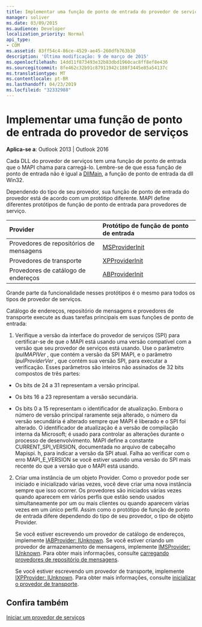 ```yaml
---
title: Implementar uma função de ponto de entrada do provedor de serviços
manager: soliver
ms.date: 03/09/2015
ms.audience: Developer
localization_priority: Normal
api_type:
- COM
ms.assetid: 83ff54c4-86ce-4529-ae45-260dfb763b30
description: 'Última modificação: 9 de março de 2015'
ms.openlocfilehash: 14dd11f873493e32b83dbd1960cac8ff8ef8e436
ms.sourcegitcommit: 8fe462c32b91c87911942c188f3445e85a54137c
ms.translationtype: MT
ms.contentlocale: pt-BR
ms.lasthandoff: 04/23/2019
ms.locfileid: "32332988"
---
```

# <a name="implementing-a-service-provider-entry-point-function"></a>Implementar uma função de ponto de entrada do provedor de serviços

  
  
**Aplica-se a**: Outlook 2013 | Outlook 2016 
  
Cada DLL do provedor de serviços tem uma função de ponto de entrada que o MAPI chama para carregá-lo. Lembre-se de que essa função de ponto de entrada não é igual a [DllMain](https://msdn.microsoft.com/library/ms682583.aspx), a função de ponto de entrada da dll Win32.
  
Dependendo do tipo de seu provedor, sua função de ponto de entrada do provedor está de acordo com um protótipo diferente. MAPI define diferentes protótipos de função de ponto de entrada para provedores de serviço.
  
|**Provider**|**Protótipo de função de ponto de entrada**|
|:-----|:-----|
|Provedores de repositórios de mensagens  <br/> |[MSProviderInit](msproviderinit.md) <br/> |
|Provedores de transporte  <br/> |[XPProviderInit](xpproviderinit.md) <br/> |
|Provedores de catálogo de endereços  <br/> |[ABProviderInit](abproviderinit.md) <br/> |
   
Grande parte da funcionalidade nesses protótipos é o mesmo para todos os tipos de provedor de serviços. 
  
Catálogo de endereços, repositório de mensagens e provedores de transporte execute as duas tarefas principais em suas funções de ponto de entrada:
  
1. Verifique a versão da interface do provedor de serviços (SPI) para certificar-se de que o MAPI está usando uma versão compatível com a versão que seu provedor de serviços está usando. Use o parâmetro _lpulMAPIVer_ , que contém a versão da SPI MAPI, e o parâmetro _lpulProviderVer_ , que contém sua versão SPI, para executar a verificação. Esses parâmetros são inteiros não assinados de 32 bits compostos de três partes: 
    
  - Os bits de 24 a 31 representam a versão principal.
    
  - Os bits 16 a 23 representam a versão secundária.
    
  - Os bits 0 a 15 representam o identificador de atualização. Embora o número de versão principal raramente seja alterado, o número da versão secundária é alterado sempre que MAPI é liberado e o SPI foi alterado. O identificador de atualização é a versão de compilação interna da Microsoft; é usado para controlar as alterações durante o processo de desenvolvimento. MAPI define a constante CURRENT_SPI_VERSION, documentada no arquivo de cabeçalho Mapispi. h, para indicar a versão da SPI atual. Falha ao verificar com o erro MAPI_E_VERSION se você estiver usando uma versão do SPI mais recente do que a versão que o MAPI está usando.
    
2. Criar uma instância de um objeto Provider. Como o provedor pode ser iniciado e inicializado várias vezes, você deve criar uma nova instância sempre que isso ocorrer. Os provedores são iniciados várias vezes quando aparecem em vários perfis que estão sendo usados simultaneamente por um ou mais clientes ou quando aparecem várias vezes em um único perfil. Assim como o protótipo de função de ponto de entrada difere dependendo do tipo de seu provedor, o tipo de objeto Provider. 
    
    Se você estiver escrevendo um provedor de catálogo de endereços, implemente [IABProvider: IUnknown](iabprovideriunknown.md). Se você estiver criando um provedor de armazenamento de mensagens, implemente [IMSProvider: IUnknown](imsprovideriunknown.md). Para obter mais informações, consulte [carregando provedores de repositório de mensagens](loading-message-store-providers.md).
    
    Se você estiver escrevendo um provedor de transporte, implemente [IXPProvider: IUnknown](ixpprovideriunknown.md). Para obter mais informações, consulte [inicializar o provedor de transporte](initializing-the-transport-provider.md).
    
## <a name="see-also"></a>Confira também



[Iniciar um provedor de serviços](starting-a-service-provider.md)

